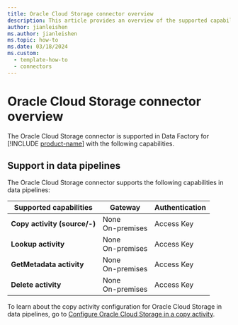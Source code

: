 ```yaml
---
title: Oracle Cloud Storage connector overview
description: This article provides an overview of the supported capabilities of the Oracle Cloud Storage connector.
author: jianleishen
ms.author: jianleishen
ms.topic: how-to
ms.date: 03/18/2024
ms.custom:
  - template-how-to
  - connectors
---
```


# Oracle Cloud Storage connector overview

The Oracle Cloud Storage connector is supported in Data Factory for [!INCLUDE [product-name](../includes/product-name.md)] with the following capabilities.

## Support in data pipelines

The Oracle Cloud Storage connector supports the following capabilities in data pipelines:

| **Supported capabilities** | **Gateway** | **Authentication** |
| --- | --- | ---|
| **Copy activity (source/-)** | None <br> On-premises |Access Key |
| **Lookup activity** | None <br> On-premises | Access Key |
| **GetMetadata activity** | None <br> On-premises | Access Key |
| **Delete activity** | None <br> On-premises | Access Key |

To learn about the copy activity configuration for Oracle Cloud Storage in data pipelines, go to [Configure Oracle Cloud Storage in a copy activity](connector-oracle-cloud-storage-copy-activity.md).
